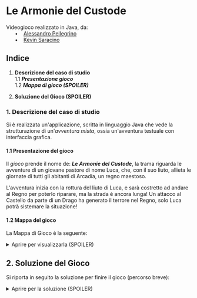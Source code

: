 # Le Armonie del Custode
Videogioco realizzato in Java, da: <br>
&nbsp;&nbsp;&nbsp;&nbsp;&nbsp;&nbsp;•&nbsp;&nbsp;&nbsp;&nbsp;[Alessandro Pellegrino](https://github.com/PellegrinoAl) <br>
&nbsp;&nbsp;&nbsp;&nbsp;&nbsp;&nbsp;•&nbsp;&nbsp;&nbsp;&nbsp;[Kevin Saracino](https://github.com/kelvinsrcn) <br>

## Indice

1. **Descrizione del caso di studio**
   <br>1.1 **_Presentazione gioco_**
   <br>1.2 **_Mappa di gioco (SPOILER)_**

2. **Soluzione del Gioco (SPOILER)**

### 1. Descrizione del caso di studio

Si è realizzata un'applicazione, scritta in linguaggio Java che vede la strutturazione di un'_avventura mista_, ossia un'avventura testuale con interfaccia grafica.

#### 1.1 Presentazione del gioco

Il _gioco_ prende il nome de: **_Le Armonie del Custode_**, la trama riguarda le avventure di un giovane pastore di nome Luca, che, con il suo liuto, allieta le giornate di tutti gli abitanti di Arcadia, un regno maestoso.

L'avventura inizia con la rottura del liuto di Luca, e sarà costretto ad andare al Regno per poterlo riparare, ma la strada è ancora lunga! Un attacco al Castello da parte di un Drago ha generato il terrore nel Regno, solo Luca potrà sistemare la situazione!

#### 1.2 Mappa del gioco

La Mappa di Gioco è la seguente:

<details>
    <summary>Aprire per visualizzarla (SPOILER)</summary>
    <strong>Mondo Esterno: </strong>
      <img src = "./docs/img/mappa_Mondo.png" alt = "Mappa del Mondo Esterno">
    <br>
    <strong>Arcadia: </strong>
      <img src = "./docs/img/mappa_Arcadia.png" alt = "Mappa di Arcadia">
    <br>
    <strong>Foresta: </strong>
    <br>
      <img src = "./docs/img/mappa_Foresta.png" alt = "Mappa della Foresta">
    <br>
    <strong>Grotta del Liuto:</strong>
      <img src = "./docs/img/mappa_Grotta.png" alt = "Mappa della Grotta del Liuto">
    <br>
    <strong>Cimitero: </strong>
    <br>
      <img src = "./docs/img/mappa_Cimitero.png" alt = "Mappa del Cimitero">
    <br>
    <strong>Tempio del Pentagramma: </strong>
      <img src = "./docs/img/mappa_Tempio.png" alt = "Mappa del Tempio del Pentagramma">
</details>

## 2. Soluzione del Gioco

Si riporta in seguito la soluzione per finire il gioco (percorso breve):

<details>
  <summary> Aprire per la soluzione (SPOILER) </summary>
N x4 <br>
PARLA <br>
321 <br>
E x2 <br>
N <br>
E x2 <br>
N x3 <br>
E x3 <br>
N x6 <br>
O x3 <br>
S x4 <br>
O x2 <br>
N <br>
BALLA NNSSEO <br>
N x3 <br>
PRENDI Liuto Leggendario <br>
S x4 <br>
E x2 <br>
N x4 <br>
E x3 <br>
S x6 <br>
O x3 <br>
S x3 <br>
O x2 <br>
S <br>
O x4 <br>
N x3 <br>
O <br>
PRENDI Chiave del Tempio <br>
E <br>
S x3 <br>
O x2 <br>
N x4 <br>
E x3 <br>
N x4 <br>
O x4 <br>
USA Chiave del Tempio <br>
O <br>
N x2 <br>
PRENDI Pentagramma Armonico <br>
S x2 <br>
E x5 <br>
S x4 <br>
O x3 <br>
S x4 <br>
E x4 <br>
N x4 <br>
E <br>
N x2 <br>
USA Liuto Leggendario <br>
FINE
</details>
